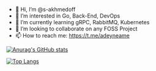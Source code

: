 - 👋 Hi, I’m @s-akhmedoff
- 👀 I’m interested in Go, Back-End, DevOps
- 🌱 I’m currently learning gRPC, RabbitMQ, Kubernetes
- 💞️ I’m looking to collaborate on any FOSS Project
- 📫 How to reach me: https://t.me/adeyneame


[![Anurag's GitHub stats](https://github-readme-stats.vercel.app/api?username=s-akhmedoff)](https://github.com/anuraghazra/github-readme-stats)

[![Top Langs](https://github-readme-stats.vercel.app/api/top-langs/?username=s-akhmedoff&layout=compact)](https://github.com/anuraghazra/github-readme-stats)

<!---
s-akhmedoff/s-akhmedoff is a ✨ special ✨ repository because its `README.md` (this file) appears on your GitHub profile.
You can click the Preview link to take a look at your changes.
--->
